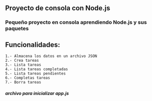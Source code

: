 ## Proyecto de consola con Node.js
### Pequeño proyecto en consola aprendiendo Node.js y sus paquetes
## Funcionalidades:
```
1.- Almacena los datos en un archivo JSON
2.- Crea tareas
3.- Lista tareas
4.- Lista tareas completadas
5.- Lista tareas pendientes
6.- Completas tareas
7.- Borra tareas
```

##### archivo para inicializar app.js
